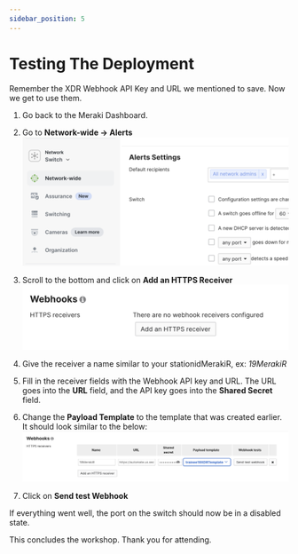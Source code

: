 ```yaml
---
sidebar_position: 5
---
```


# Testing The Deployment

Remember the XDR Webhook API Key and URL we mentioned to save. Now we get to use them.

1. Go back to the Meraki Dashboard.

2. Go to **Network-wide -> Alerts**
   ![http request](./img/alerts-page.png)

3. Scroll to the bottom and click on **Add an HTTPS Receiver**
   ![http request](./img/receiver.png)

4. Give the receiver a name similar to your stationidMerakiR, ex: _19MerakiR_

5. Fill in the receiver fields with the Webhook API key and URL. The URL goes into the **URL** field, and the API key goes into the **Shared Secret** field.

6. Change the **Payload Template** to the template that was created earlier. It should look similar to the below:
   ![http request](./img/finished-receiver.png)

7. Click on **Send test Webhook**

If everything went well, the port on the switch should now be in a disabled state.

This concludes the workshop. Thank you for attending.
